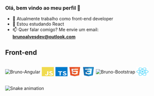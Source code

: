 ### Olá, bem vindo ao meu perfil 👋

- 🔭 Atualmente trabalho como front-end developer
- 🌱 Estou estudando React
- 📫 Quer falar comigo? Me envie um email: <b>brunoalvesdev@outlook.com</b>

<!-- <div align="center">
  <a href="https://github.com/brunobl4ck">
  <img height="180em" src="https://github-readme-stats.vercel.app/api?username=brunobl4ck&show_icons=true&theme=merko&include_all_commits=true&count_private=true"/>
  <img height="180em" src="https://github-readme-stats.vercel.app/api/top-langs/?username=brunobl4ck&layout=compact&langs_count=7&theme=merko"/>
</div> -->
## Front-end
<div style="display: inline_block"><br>  
  <img align="center" alt="Bruno-Angular" height="30" width="40" src="https://cdn.jsdelivr.net/gh/devicons/devicon/icons/angularjs/angularjs-plain.svg" />  
  <img align="center" alt="Bruno-Js" height="30" width="40" src="https://raw.githubusercontent.com/devicons/devicon/master/icons/javascript/javascript-plain.svg">
  <img align="center" alt="Bruno-Ts" height="30" width="40" src="https://raw.githubusercontent.com/devicons/devicon/master/icons/typescript/typescript-plain.svg">  
  <img align="center" alt="Bruno-HTML" height="30" width="40" src="https://raw.githubusercontent.com/devicons/devicon/master/icons/html5/html5-original.svg">
  <img align="center" alt="Bruno-CSS" height="30" width="40" src="https://raw.githubusercontent.com/devicons/devicon/master/icons/css3/css3-original.svg">    
  <img align="center" alt="Bruno-Bootstrap" height="30" width="40" src="https://cdn.jsdelivr.net/gh/devicons/devicon/icons/bootstrap/bootstrap-plain-wordmark.svg" />
  <img align="center" alt="Bruno-React" height="30" width="40" src="https://raw.githubusercontent.com/devicons/devicon/master/icons/react/react-original.svg">
</div>
  
##
  
![Snake animation](https://github.com/brunobl4ck/brunobl4ck/blob/output/github-contribution-grid-snake.svg)
